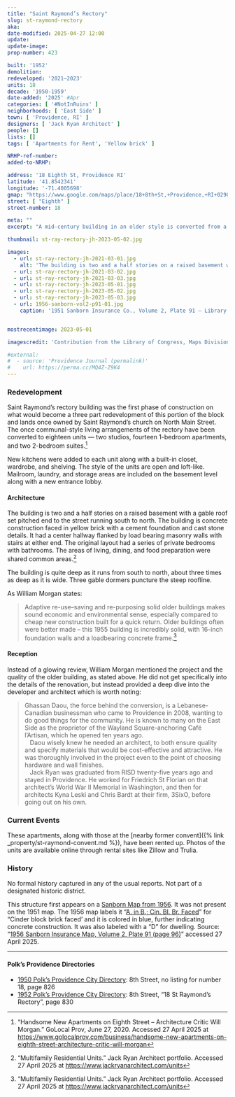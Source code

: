 ```yaml
---
title: "Saint Raymond’s Rectory"
slug: st-raymond-rectory
aka:
date-modified: 2025-04-27 12:00
update:
update-image:
prop-number: 423

built: '1952'
demolition:
redeveloped: '2021–2023'
units: 18
decade: '1950-1959'
date-added: '2025' #Apr
categories: [ '#NotInRuins' ]
neighborhoods: [ 'East Side' ]
town: [ 'Providence, RI' ]
designers: [ 'Jack Ryan Architect' ]
people: []
lists: []
tags: [ 'Apartments for Rent', 'Yellow brick' ]

NRHP-ref-number:
added-to-NRHP:

address: '18 Eighth St, Providence RI'
latitude: '41.8542341'
longitude: '-71.4005698'
gmap: "https://www.google.com/maps/place/18+8th+St,+Providence,+RI+02906/@41.8542341,-71.4005698,629m/data=!3m1!1e3!4m6!3m5!1s0x89e444c73038c73d:0xfdd5637333a06453!8m2!3d41.8541467!4d-71.3997283!16s%2Fg%2F11c5jgdk0y?entry=ttu&g_ep=EgoyMDI1MDQyMy4wIKXMDSoASAFQAw%3D%3D"
street: [ "Eighth" ]
street-number: 18

meta: ""
excerpt: "A mid-century building in an older style is converted from a former rectory to residential apartments"

thumbnail: st-ray-rectory-jh-2023-05-02.jpg

images:
  - url: st-ray-rectory-jh-2021-03-01.jpg
    alt: 'The building is two and a half stories on a raised basement with a gable roof set to the street running south to north. The building is concrete construction faced in yellow brick with a cement foundation and cast stone details.'
  - url: st-ray-rectory-jh-2021-03-02.jpg
  - url: st-ray-rectory-jh-2021-03-03.jpg
  - url: st-ray-rectory-jh-2023-05-01.jpg
  - url: st-ray-rectory-jh-2023-05-02.jpg
  - url: st-ray-rectory-jh-2023-05-03.jpg
  - url: 1956-sanborn-vol2-p91-01.jpg
    caption: '1951 Sanborn Insurance Co., Volume 2, Plate 91 — Library of Congress, Maps Division'


mostrecentimage: 2023-05-01

imagescredit: 'Contribution from the Library of Congress, Maps Division'

#external:
#  - source: 'Providence Journal (permalink)'
#    url: https://perma.cc/MQ4Z-Z9K4
---
```


### Redevelopment

Saint Raymond’s rectory building was the first phase of construction on what would become a three part redevelopment of this portion of the block and lands once owned by Saint Raymond’s church on North Main Street. The once communal-style living arrangements of the rectory have been converted to eighteen units — two studios, fourteen 1-bedroom apartments, and two 2-bedroom suites.[^1]

[^1]: “Handsome New Apartments on Eighth Street – Architecture Critic Will Morgan.” GoLocal Prov, June 27, 2020. Accessed 27 April 2025 at https://www.golocalprov.com/business/handsome-new-apartments-on-eighth-street-architecture-critic-will-morgan

New kitchens were added to each unit along with a built-in closet, wardrobe, and shelving. The style of the units are open and loft-like. Mailroom, laundry, and storage areas are included on the basement level along with a new entrance lobby.

#### Architecture

The building is two and a half stories on a raised basement with a gable roof set pitched end to the street running south to north. The building is concrete construction faced in yellow brick with a cement foundation and cast stone details. It had a center hallway flanked by load bearing masonry walls with stairs at either end. The original layout had a series of private bedrooms with bathrooms. The areas of living, dining, and food preparation were shared common areas.[^2]

[^2]: “Multifamily Residential Units.” Jack Ryan Architect portfolio. Accessed 27 April 2025 at https://www.jackryanarchitect.com/units

The building is quite deep as it runs from south to north, about three times as deep as it is wide. Three gable dormers puncture the steep roofline.

As William Morgan states:

> Adaptive re-use–saving and re-purposing solid older buildings makes sound economic and environmental sense, especially compared to cheap new construction built for a quick return. Older buildings often were better made – this 1955 building is incredibly solid, with 16-inch foundation walls and a loadbearing concrete frame.[^2]

[^2]: “Handsome New Apartments on Eighth Street”

#### Reception

Instead of a glowing review, William Morgan mentioned the project and the quality of the older building, as stated above. He did not get specifically into the details of the renovation, but instead provided a deep dive into the developer and architect which is worth noting:

> Ghassan Daou, the force behind the conversion, is a Lebanese-Canadian businessman who came to Providence in 2008, wanting to do good things for the community. He is known to many on the East Side as the proprietor of the Wayland Square-anchoring Café l’Artisan, which he opened ten years ago.  
&nbsp;&nbsp;&nbsp;Daou wisely knew he needed an architect, to both ensure quality and specify materials that would be cost-effective and attractive. He was thoroughly involved in the project even to the point of choosing hardware and wall finishes.  
&nbsp;&nbsp;&nbsp;Jack Ryan was graduated from RISD twenty-five years ago and stayed in Providence. He worked for Friedrich St Florian on that architect’s World War II Memorial in Washington, and then for architects Kyna Leski and Chris Bardt at their firm, 3SixO, before going out on his own.


### Current Events

These apartments, along with those at the [nearby former convent]({% link _property/st-raymond-convent.md %}), have been rented up. Photos of the units are available online through rental sites like Zillow and Trulia.


### History

No formal history captured in any of the usual reports. Not part of a designated historic district.

This structure first appears on a [Sanborn Map from 1956](#photo-1956-sanborn-vol2-p91-01). It was not present on the 1951 map. The 1956 map labels it “[A. in B.; Cin. Bl. Br. Faced](#photo-1956-sanborn-vol2-p91-01)” for “Cinder block brick faced’ and it is colored in blue, further indicating concrete construction. It was also labeled with a “D” for dwelling. Source: “[1956 Sanborn Insurance Map, Volume 2, Plate 91 (page 96)](http://hdl.loc.gov/loc.gmd/g3774pm.g3774pm_g08099195602)” accessed 27 April 2025.

***

#### Polk’s Providence Directories

+ [1950 Polk’s Providence City Directory](https://archive.org/details/polksprovidencep1950unse/page/826/mode/2up): 8th Street, no listing for number 18, page 826
+ [1952 Polk’s Providence City Directory](https://archive.org/details/polksprovidencepunse/page/830/mode/2up): 8th Street, “18 St Raymond’s Rectory”, page 830

